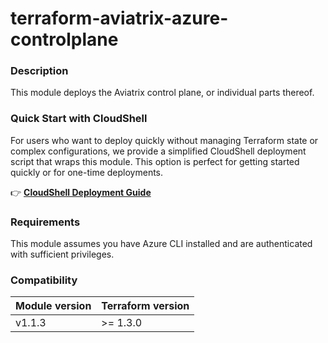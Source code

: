 # terraform-aviatrix-azure-controlplane

### Description
This module deploys the Aviatrix control plane, or individual parts thereof.

### Quick Start with CloudShell
For users who want to deploy quickly without managing Terraform state or complex configurations, we provide a simplified CloudShell deployment script that wraps this module. This option is perfect for getting started quickly or for one-time deployments.

👉 **[CloudShell Deployment Guide](./cloudshell/README.md)**

### Requirements
This module assumes you have Azure CLI installed and are authenticated with sufficient privileges.

### Compatibility
Module version | Terraform version
:--- | :---
v1.1.3 | >= 1.3.0
